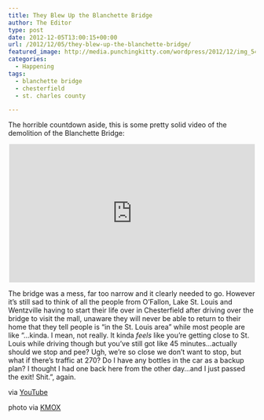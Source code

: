 ```yaml
---
title: They Blew Up the Blanchette Bridge
author: The Editor
type: post
date: 2012-12-05T13:00:15+00:00
url: /2012/12/05/they-blew-up-the-blanchette-bridge/
featured_image: http://media.punchingkitty.com/wordpress/2012/12/img_54851.jpeg
categories:
  - Happening
tags:
  - blanchette bridge
  - chesterfield
  - st. charles county

---
```

The horrible countdown aside, this is some pretty solid video of the demolition of the Blanchette Bridge:

<span class="embed-youtube" style="text-align:center; display: block;"><iframe class='youtube-player' type='text/html' width='500' height='282' src='http://www.youtube.com/embed/SfJV-GYau8o?version=3&#038;rel=1&#038;fs=1&#038;autohide=2&#038;showsearch=0&#038;showinfo=1&#038;iv_load_policy=1&#038;wmode=transparent' allowfullscreen='true' style='border:0;'></iframe></span>

The bridge was a mess, far too narrow and it clearly needed to go. However it&#8217;s still sad to think of all the people from O&#8217;Fallon, Lake St. Louis and Wentzville having to start their life over in Chesterfield after driving over the bridge to visit the mall, unaware they will never be able to return to their home that they tell people is &#8220;in the St. Louis area&#8221; while most people are like &#8220;&#8230;kinda. I mean, not really. It kinda _feels_ like you&#8217;re getting close to St. Louis while driving though but you&#8217;ve still got like 45 minutes&#8230;actually should we stop and pee? Ugh, we&#8217;re so close we don&#8217;t want to stop, but what if there&#8217;s traffic at 270? Do I have any bottles in the car as a backup plan? I thought I had one back here from the other day&#8230;and I just passed the exit! Shit.&#8221;, again.

via <a href="http://www.youtube.com/watch?v=SfJV-GYau8o" target="_blank">YouTube</a>

photo via <a href="http://stlouis.cbslocal.com/2012/12/04/final-span-of-blanchette-bridge-falls-into-missouri-river/" target="_blank">KMOX</a>